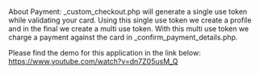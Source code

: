 About Payment:
_custom_checkout.php will generate a single use token while validating your card. Using this single use token we create a profile and in the final we create a multi use token. 
With this multi use token we charge a payment against the card in _confirm_payment_details.php.

Please find the demo for this application in the link below:
https://www.youtube.com/watch?v=dn7Z05usM_Q

